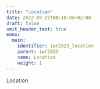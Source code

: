 ```yaml
---
title: "Location"
date: 2022-09-27T08:18:06+02:00
draft: false
omit_header_text: true
menu:
  main:
    identifier: iwr2023_location
    parent: iwr2023
    name: Location
    weight: 1
---
```


Location
